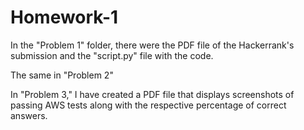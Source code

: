 # Homework-1
In the "Problem 1" folder, there were the PDF file of the Hackerrank's submission and the "script.py" file with the code. 

The same in "Problem 2"

In "Problem 3," I have created a PDF file that displays screenshots of passing AWS tests along with the respective percentage of correct answers.
